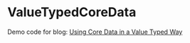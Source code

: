 # ValueTypedCoreData

Demo code for blog: [Using Core Data in a Value Typed Way](https://teetbox.wordpress.com/2018/05/03/using-core-data-in-a-value-typed-way/)
